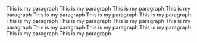 <p class="first">This is my paragraph This is my paragraph This is my paragraph This is my paragraph This is my paragraph This is my paragraph This is my paragraph This is my paragraph This is my paragraph This is my paragraph This is my paragraph This is my paragraph This is my paragraph This is my paragraph This is my paragraph This is my paragraph.</p>

